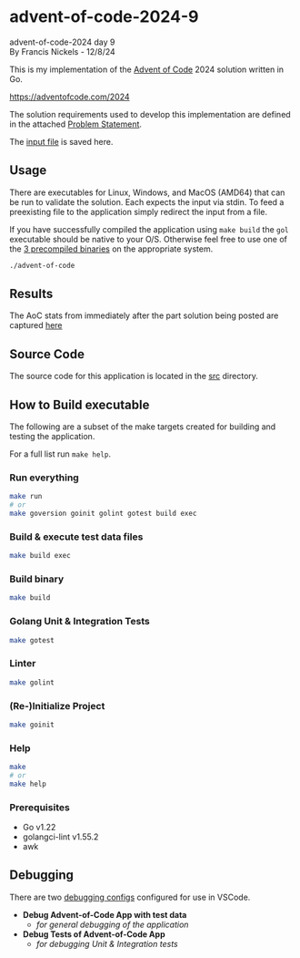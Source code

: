 # advent-of-code-2024-9
advent-of-code-2024 day 9
<br>
By Francis Nickels - 12/8/24

This is my implementation of the [Advent of Code](https://adventofcode.com/) 2024 solution written in Go.  

https://adventofcode.com/2024


The solution requirements used to develop this implementation are defined in the attached [Problem Statement](./PROBLEM-STATEMENT.md).

The [input file](./input-file.txt) is saved here.

## Usage

There are executables for Linux, Windows, and MacOS (AMD64) that can be run to validate the solution.  Each expects the input via stdin.  To feed a preexisting file to the application simply redirect the input from a file. 

If you have successfully compiled the application using `make build` the `gol` executable should be native to your O/S.  Otherwise feel free to use one of the [3 precompiled binaries](https://gh.riotgames.com/fnickels/gol/releases) on the appropriate system.

```bash
./advent-of-code
```

## Results

The AoC stats from immediately after the part solution being posted are captured [here](./results.txt)

## Source Code

The source code for this application is located in the [src](./src) directory.

## How to Build executable

The following are a subset of the make targets created for building and testing the application.  

For a full list run `make help`.

### Run everything

```bash
make run
# or 
make goversion goinit golint gotest build exec
```

### Build & execute test data files

```bash
make build exec
```

### Build binary

```bash
make build
```

### Golang Unit & Integration Tests

```bash
make gotest
```

### Linter

```bash
make golint
```

### (Re-)Initialize Project

```bash
make goinit
```

### Help

```bash
make 
# or 
make help
```

### Prerequisites

* Go v1.22
* golangci-lint v1.55.2
* awk


## Debugging

There are two [debugging configs](./.vscode/launch.json) configured for use in VSCode. 

* **Debug Advent-of-Code App with test data**
  * *for general debugging of the application*
* **Debug Tests of Advent-of-Code App**
  * *for debugging Unit & Integration tests*

